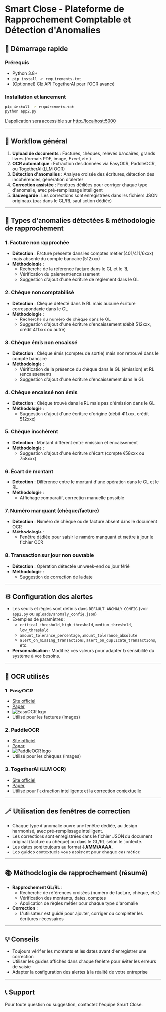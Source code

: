 # Smart Close - Plateforme de Rapprochement Comptable et Détection d'Anomalies

## 🚀 Démarrage rapide

### Prérequis
- Python 3.8+
- `pip install -r requirements.txt`
- (Optionnel) Clé API TogetherAI pour l'OCR avancé

### Installation et lancement
```bash
pip install -r requirements.txt
python app2.py
```
L'application sera accessible sur [http://localhost:5000](http://localhost:5000)

---

## 📝 Workflow général
1. **Upload de documents** : Factures, chèques, relevés bancaires, grands livres (formats PDF, image, Excel, etc.)
2. **OCR automatique** : Extraction des données via EasyOCR, PaddleOCR, ou TogetherAI (LLM OCR)
3. **Détection d'anomalies** : Analyse croisée des écritures, détection des incohérences, génération d'alertes
4. **Correction assistée** : Fenêtres dédiées pour corriger chaque type d'anomalie, avec pré-remplissage intelligent
5. **Sauvegarde** : Les corrections sont enregistrées dans les fichiers JSON originaux (pas dans le GL/RL sauf action dédiée)

---

## 🔎 Types d'anomalies détectées & méthodologie de rapprochement

### 1. **Facture non rapprochée**
- **Détection** : Facture présente dans les comptes métier (401/411/6xxx) mais absente du compte bancaire (512xxx)
- **Méthodologie** :
  - Recherche de la référence facture dans le GL et le RL
  - Vérification du paiement/encaissement
  - Suggestion d'ajout d'une écriture de règlement dans le GL

### 2. **Chèque non comptabilisé**
- **Détection** : Chèque détecté dans le RL mais aucune écriture correspondante dans le GL
- **Méthodologie** :
  - Recherche du numéro de chèque dans le GL
  - Suggestion d'ajout d'une écriture d'encaissement (débit 512xxx, crédit 411xxx ou autre)

### 3. **Chèque émis non encaissé**
- **Détection** : Chèque émis (comptes de sortie) mais non retrouvé dans le compte bancaire
- **Méthodologie** :
  - Vérification de la présence du chèque dans le GL (émission) et RL (encaissement)
  - Suggestion d'ajout d'une écriture d'encaissement dans le GL

### 4. **Chèque encaissé non émis**
- **Détection** : Chèque trouvé dans le RL mais pas d'émission dans le GL
- **Méthodologie** :
  - Suggestion d'ajout d'une écriture d'origine (débit 411xxx, crédit 512xxx)

### 5. **Chèque incohérent**
- **Détection** : Montant différent entre émission et encaissement
- **Méthodologie** :
  - Suggestion d'ajout d'une écriture d'écart (compte 658xxx ou 758xxx)

### 6. **Écart de montant**
- **Détection** : Différence entre le montant d'une opération dans le GL et le RL
- **Méthodologie** :
  - Affichage comparatif, correction manuelle possible

### 7. **Numéro manquant (chèque/facture)**
- **Détection** : Numéro de chèque ou de facture absent dans le document OCR
- **Méthodologie** :
  - Fenêtre dédiée pour saisir le numéro manquant et mettre à jour le fichier OCR

### 8. **Transaction sur jour non ouvrable**
- **Détection** : Opération détectée un week-end ou jour férié
- **Méthodologie** :
  - Suggestion de correction de la date

---

## ⚙️ Configuration des alertes
- Les seuils et règles sont définis dans `DEFAULT_ANOMALY_CONFIG` (voir `app2.py` ou `uploads/anomaly_config.json`)
- Exemples de paramètres :
  - `critical_threshold`, `high_threshold`, `medium_threshold`, `low_threshold`
  - `amount_tolerance_percentage`, `amount_tolerance_absolute`
  - `alert_on_missing_transactions`, `alert_on_duplicate_transactions`, etc.
- **Personnalisation** : Modifiez ces valeurs pour adapter la sensibilité du système à vos besoins.

---

## 🤖 OCR utilisés

### 1. **EasyOCR**
- [Site officiel](https://github.com/JaidedAI/EasyOCR)
- [Paper](https://arxiv.org/abs/2005.03983)
- ![EasyOCR logo](https://raw.githubusercontent.com/JaidedAI/EasyOCR/master/logo.png)
- Utilisé pour les factures (images)

### 2. **PaddleOCR**
- [Site officiel](https://github.com/PaddlePaddle/PaddleOCR)
- [Paper](https://arxiv.org/abs/2009.09941)
- ![PaddleOCR logo](https://user-images.githubusercontent.com/21303438/88454717-2b2e7d80-cea6-11ea-8c0b-6b7b7b7b7b7b.png)
- Utilisé pour les chèques (images)

### 3. **TogetherAI (LLM OCR)**
- [Site officiel](https://www.together.ai/)
- [Paper](https://arxiv.org/abs/2305.15023)
- Utilisé pour l'extraction intelligente et la correction contextuelle

---

## 🪄 Utilisation des fenêtres de correction
- Chaque type d'anomalie ouvre une fenêtre dédiée, au design harmonisé, avec pré-remplissage intelligent.
- Les corrections sont enregistrées dans le fichier JSON du document original (facture ou chèque) ou dans le GL/RL selon le contexte.
- Les dates sont toujours au format **JJ/MM/AAAA**.
- Les guides contextuels vous assistent pour chaque cas métier.

---

## 📚 Méthodologie de rapprochement (résumé)
- **Rapprochement GL/RL** :
  - Recherche de références croisées (numéro de facture, chèque, etc.)
  - Vérification des montants, dates, comptes
  - Application de règles métier pour chaque type d'anomalie
- **Correction** :
  - L'utilisateur est guidé pour ajouter, corriger ou compléter les écritures nécessaires

---

## 💡 Conseils
- Toujours vérifier les montants et les dates avant d'enregistrer une correction
- Utiliser les guides affichés dans chaque fenêtre pour éviter les erreurs de saisie
- Adapter la configuration des alertes à la réalité de votre entreprise

---

## 📞 Support
Pour toute question ou suggestion, contactez l'équipe Smart Close.
